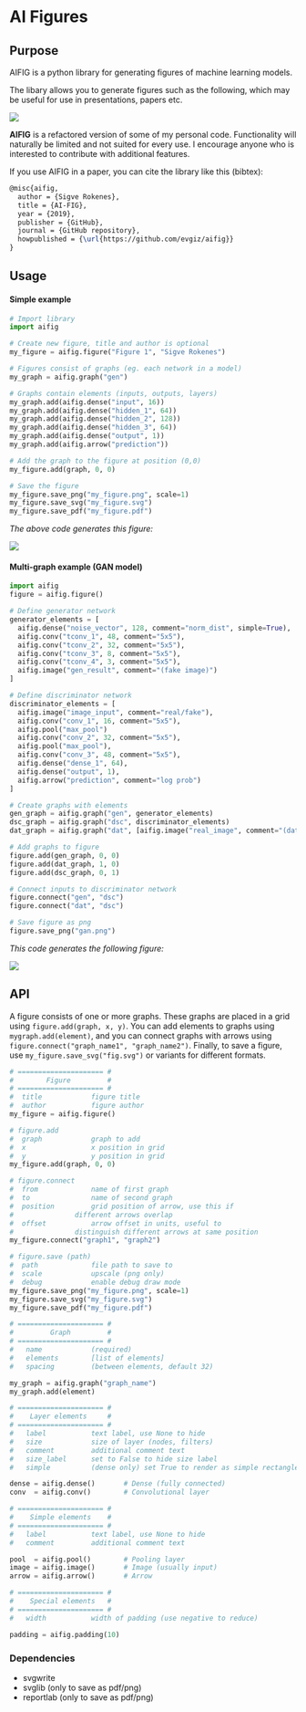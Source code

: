 
# AI Figures

## Purpose

AIFIG is a python library for generating figures of machine learning models.

The libary allows you to generate figures such as the following, which may be useful for use in presentations, papers etc.

<img src="img/fig_gan.png">

**AIFIG** is a refactored version of some of my personal code. Functionality will naturally be limited and not suited for every use. I encourage anyone who is interested to contribute with additional features.

If you use AIFIG in a paper, you can cite the library like this (bibtex):

```latex
@misc{aifig,
  author = {Sigve Rokenes},
  title = {AI-FIG},
  year = {2019},
  publisher = {GitHub},
  journal = {GitHub repository},
  howpublished = {\url{https://github.com/evgiz/aifig}}
}
```

## Usage

#### Simple example

```python
# Import library
import aifig

# Create new figure, title and author is optional
my_figure = aifig.figure("Figure 1", "Sigve Rokenes")

# Figures consist of graphs (eg. each network in a model)
my_graph = aifig.graph("gen")

# Graphs contain elements (inputs, outputs, layers)
my_graph.add(aifig.dense("input", 16))
my_graph.add(aifig.dense("hidden_1", 64))
my_graph.add(aifig.dense("hidden_2", 128))
my_graph.add(aifig.dense("hidden_3", 64))
my_graph.add(aifig.dense("output", 1))
my_graph.add(aifig.arrow("prediction"))

# Add the graph to the figure at position (0,0)
my_figure.add(graph, 0, 0)

# Save the figure 
my_figure.save_png("my_figure.png", scale=1)
my_figure.save_svg("my_figure.svg")
my_figure.save_pdf("my_figure.pdf")
```

*The above code generates this figure:*

<img src="img/fig_simple.png">

#### Multi-graph example (GAN model)

```python
import aifig
figure = aifig.figure()

# Define generator network
generator_elements = [
  aifig.dense("noise_vector", 128, comment="norm_dist", simple=True),
  aifig.conv("tconv_1", 48, comment="5x5"),
  aifig.conv("tconv_2", 32, comment="5x5"),
  aifig.conv("tconv_3", 8, comment="5x5"),
  aifig.conv("tconv_4", 3, comment="5x5"),
  aifig.image("gen_result", comment="(fake image)")
]

# Define discriminator network
discriminator_elements = [
  aifig.image("image_input", comment="real/fake"),
  aifig.conv("conv_1", 16, comment="5x5"),
  aifig.pool("max_pool")
  aifig.conv("conv_2", 32, comment="5x5"),
  aifig.pool("max_pool"),
  aifig.conv("conv_3", 48, comment="5x5"),
  aifig.dense("dense_1", 64),
  aifig.dense("output", 1),
  aifig.arrow("prediction", comment="log prob")
]

# Create graphs with elements
gen_graph = aifig.graph("gen", generator_elements)
dsc_graph = aifig.graph("dsc", discriminator_elements)
dat_graph = aifig.graph("dat", [aifig.image("real_image", comment="(dataset)")])

# Add graphs to figure
figure.add(gen_graph, 0, 0)
figure.add(dat_graph, 1, 0)
figure.add(dsc_graph, 0, 1)

# Connect inputs to discriminator network
figure.connect("gen", "dsc")
figure.connect("dat", "dsc")

# Save figure as png
figure.save_png("gan.png")
```

*This code generates the following figure:*

<img src="img/fig_gan.png">

## API

A figure consists of one or more graphs. These graphs are placed in a grid using `figure.add(graph, x, y)`. You can add elements to graphs using `mygraph.add(element)`, and you can connect graphs with arrows using `figure.connect("graph_name1", "graph_name2")`.  Finally, to save a figure, use `my_figure.save_svg("fig.svg")` or variants for different formats.

```python
# ===================== #
#        Figure         #
# ===================== #
#  title			figure title
#  author			figure author
my_figure = aifig.figure()

# figure.add
#  graph			graph to add
#  x				x position in grid
#  y				y position in grid
my_figure.add(graph, 0, 0)

# figure.connect
#  from				name of first graph
#  to				name of second graph
#  position			grid position of arrow, use this if 
#				different arrows overlap
#  offset			arrow offset in units, useful to
#				distinguish different arrows at same position
my_figure.connect("graph1", "graph2")

# figure.save (path)
#  path				file path to save to
#  scale			upscale (png only)
#  debug			enable debug draw mode
my_figure.save_png("my_figure.png", scale=1)
my_figure.save_svg("my_figure.svg")
my_figure.save_pdf("my_figure.pdf")

# ===================== #
#         Graph         #
# ===================== #
# 	name			(required)
# 	elements		[list of elements]
# 	spacing			(between elements, default 32)

my_graph = aifig.graph("graph_name")
my_graph.add(element)

# ===================== #
#    Layer elements     #
# ===================== #
# 	label			text label, use None to hide
# 	size			size of layer (nodes, filters)
#	comment			additional comment text
#	size_label		set to False to hide size label
#	simple			(dense only) set True to render as simple rectangle

dense = aifig.dense()		# Dense (fully connected)
conv  = aifig.conv()		# Convolutional layer

# ===================== #
#    Simple elements    #
# ===================== #
#	label			text label, use None to hide
#	comment			additional comment text

pool  = aifig.pool()		# Pooling layer
image = aifig.image()		# Image (usually input)
arrow = aifig.arrow()		# Arrow

# ===================== #
#    Special elements   #
# ===================== #
# 	width			width of padding (use negative to reduce)

padding = aifig.padding(10) 
```



### Dependencies

- svgwrite 
- svglib (only to save as pdf/png)
- reportlab (only to save as pdf/png)









